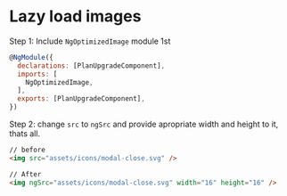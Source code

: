 # Lazy load images

Step 1: Include `NgOptimizedImage` module 1st

```js
@NgModule({
  declarations: [PlanUpgradeComponent],
  imports: [
    NgOptimizedImage,
  ],
  exports: [PlanUpgradeComponent],
})
```

Step 2: change `src` to `ngSrc` and provide apropriate width and height to it, thats all.

```html
// before
<img src="assets/icons/modal-close.svg" />

// After
<img ngSrc="assets/icons/modal-close.svg" width="16" height="16" />
```
